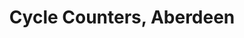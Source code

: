 ---
schema: default
title: 'Cycle Counters, Aberdeen'
organization: ODI Aberdeen
notes: "Cycle Counters around Aberdeen. \r\n\r\nSee these FOI requests for the initial data request from the city council: \r\n\r\nhttps://www.whatdotheyknow.com/request/readings_from_cycle_counters#outgoing-728362\r\n\r\nhttps://www.whatdotheyknow.com/request/locations_of_cycle_counters#incoming-1088655"
resources:
  - name: Cycle Counter Locations - Feb 2018 (GeoJson)
    url: >-
      https://aberdeen-opendata.ams3.digitaloceanspaces.com/ACC_cycle_counter_locations_2018-02-08.geojson
    format: geojson
  - name: Cycle Counter Locations - Feb 2018 (GeoJson)
    url: >-
      https://aberdeen-opendata.ams3.digitaloceanspaces.com/ACC_cycle_counter_locations_2018-02-08.csv
    format: csv
license: 'https://www.nationalarchives.gov.uk/doc/open-government-licence/version/3/'
category:
  - Transportation
maintainer: ODI Aberdeen
maintainer_email: ian@codethecity.gov.uk
---